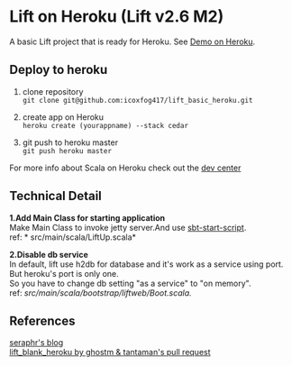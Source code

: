 Lift on Heroku (Lift v2.6 M2)
=================

A basic Lift project that is ready for Heroku. See [Demo on Heroku](http://lift26.herokuapp.com/).

## Deploy to heroku
1. clone repository  
`git clone git@github.com:icoxfog417/lift_basic_heroku.git`

2. create app on Heroku  
 `heroku create (yourappname) --stack cedar`

3. git push to heroku master  
 `git push heroku master`

For more info about Scala on Heroku check out the [dev center](http://devcenter.heroku.com/articles/scala)

## Technical Detail
**1.Add Main Class for starting application**  
Make Main Class to invoke jetty server.And use [sbt-start-script](https://github.com/sbt/sbt-start-script).  
ref: * src/main/scala/LiftUp.scala*  

**2.Disable db service**  
In default, lift use h2db for database and it's work as a service using port. But heroku's port is only one.  
So you have to change db setting "as a service" to "on memory".  
ref: *src/main/scala/bootstrap/liftweb/Boot.scala.* 

## References
[seraphr's blog](http://d.hatena.ne.jp/seraphr/20110924/1316811093)  
[lift_blank_heroku by ghostm & tantaman's pull request](https://github.com/ghostm/lift_blank_heroku)